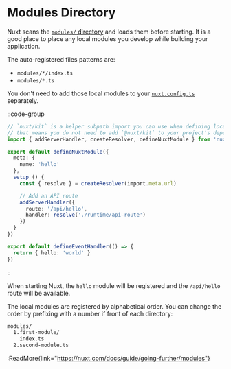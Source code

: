# Modules Directory

Nuxt scans the [`modules/` directory](https://nuxt.com/docs/guide/directory-structure/modules) and loads them before starting. It is a good place to place any local modules you develop while building your application.

The auto-registered files patterns are:

* `modules/*/index.ts`
* `modules/*.ts`

You don't need to add those local modules to your [`nuxt.config.ts`](https://nuxt.com/docs/guide/directory-structure/nuxt.config) separately.

::code-group

```ts [modules/hello/index.ts]
// `nuxt/kit` is a helper subpath import you can use when defining local modules
// that means you do not need to add `@nuxt/kit` to your project's dependencies
import { addServerHandler, createResolver, defineNuxtModule } from 'nuxt/kit'

export default defineNuxtModule({
  meta: {
    name: 'hello'
  },
  setup () {
    const { resolve } = createResolver(import.meta.url)

    // Add an API route
    addServerHandler({
      route: '/api/hello',
      handler: resolve('./runtime/api-route')
    })
  }
})
```

```ts [modules/hello/runtime/api-route.ts]
export default defineEventHandler(() => {
  return { hello: 'world' }
})
```

::

When starting Nuxt, the `hello` module will be registered and the `/api/hello` route will be available.

The local modules are registered by alphabetical order. You can change the order by prefixing with a number if front of each directory:

```md
modules/
  1.first-module/
    index.ts
  2.second-module.ts
```

:ReadMore{link="https://nuxt.com/docs/guide/going-further/modules"}
